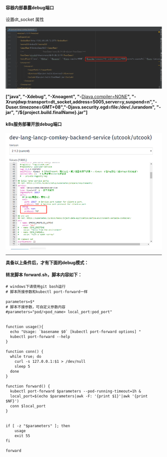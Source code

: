 #### 容器内部暴露debug端口

设置dt_socket 属性

![Image](Untitled.assets/Image.png)

**<entryPoint>["java", "-Xdebug", "-Xnoagent", "-**[Djava.compiler=NONE](http://djava.compiler%3dnone/)**", "-Xrunjdwp:transport=dt_socket,address=5005,server=y,suspend=n","-Duser.timezone=GMT+08","-Djava.security.egd=file:/dev/./urandom", "-jar", "/${project.build.finalName}.jar"]</entryPoint>**

#### k8s服务部署开放debug端口

![Image](Untitled.assets/Image-1601473348065.png)



---

**具备以上条件后，才有下面的debug模式：**

#### 转发脚本 forward.sh，脚本内容如下：

```shell
# windows下请使用git bash运行
# 脚本所接参数和kubectl port-forward一样

parameters=$*
# 脚本不接参数，可自定义参数内容  
#parameters="pod/<pod_name> local_port:pod_port"


function usage(){
  echo "Usage: `basename $0` [kubectl port-forward options] "
  kubectl port-forward --help   
}

function conn() {
  while true; do
    curl -s 127.0.0.1:$1 > /dev/null
    sleep 5
  done
}

function forward() {
  kubectl port-forward $parameters --pod-running-timeout=1h &
  local_port=$(echo $parameters|awk -F: '{print $1}'|awk '{print $NF}')
  conn $local_port
}


if [ -z "$parameters" ]; then
    usage
    exit 55
fi

forward
```




